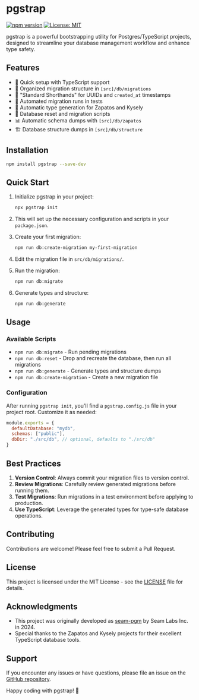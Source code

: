 # pgstrap

[![npm version](https://badge.fury.io/js/pgstrap.svg)](https://badge.fury.io/js/pgstrap)
[![License: MIT](https://img.shields.io/badge/License-MIT-yellow.svg)](https://opensource.org/licenses/MIT)

pgstrap is a powerful bootstrapping utility for Postgres/TypeScript projects, designed to streamline your database management workflow and enhance type safety.

## Features

- 🚀 Quick setup with TypeScript support
- 📁 Organized migration structure in `[src]/db/migrations`
- 🔧 "Standard Shorthands" for UUIDs and `created_at` timestamps
- 🧪 Automated migration runs in tests
- 🔄 Automatic type generation for Zapatos and Kysely
- 🔁 Database reset and migration scripts
- 📊 Automatic schema dumps with `[src]/db/zapatos`
- 🏗️ Database structure dumps in `[src]/db/structure`

## Installation

```bash
npm install pgstrap --save-dev
```

## Quick Start

1. Initialize pgstrap in your project:
   ```bash
   npx pgstrap init
   ```

2. This will set up the necessary configuration and scripts in your `package.json`.

3. Create your first migration:
   ```bash
   npm run db:create-migration my-first-migration
   ```

4. Edit the migration file in `src/db/migrations/`.

5. Run the migration:
   ```bash
   npm run db:migrate
   ```

6. Generate types and structure:
   ```bash
   npm run db:generate
   ```

## Usage

### Available Scripts

- `npm run db:migrate` - Run pending migrations
- `npm run db:reset` - Drop and recreate the database, then run all migrations
- `npm run db:generate` - Generate types and structure dumps
- `npm run db:create-migration` - Create a new migration file

### Configuration

After running `pgstrap init`, you'll find a `pgstrap.config.js` file in your project root. Customize it as needed:

```javascript
module.exports = {
  defaultDatabase: "mydb",
  schemas: ["public"],
  dbDir: "./src/db", // optional, defaults to "./src/db"
}
```

## Best Practices

1. **Version Control**: Always commit your migration files to version control.
2. **Review Migrations**: Carefully review generated migrations before running them.
3. **Test Migrations**: Run migrations in a test environment before applying to production.
4. **Use TypeScript**: Leverage the generated types for type-safe database operations.

## Contributing

Contributions are welcome! Please feel free to submit a Pull Request.

## License

This project is licensed under the MIT License - see the [LICENSE](LICENSE) file for details.

## Acknowledgments

- This project was originally developed as [seam-pgm](https://github.com/seamapi/seam-pgm) by Seam Labs Inc. in 2024.
- Special thanks to the Zapatos and Kysely projects for their excellent TypeScript database tools.

## Support

If you encounter any issues or have questions, please file an issue on the [GitHub repository](https://github.com/seveibar/pgstrap/issues).

Happy coding with pgstrap! 🚀
